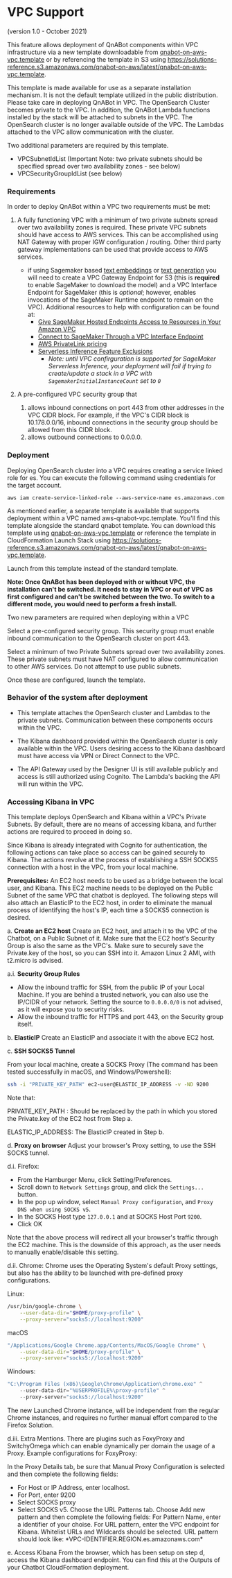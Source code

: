 # VPC Support

(version 1.0 - October 2021)

This feature allows deployment of QnABot components within VPC infrastructure via a new template downloadable from
[qnabot-on-aws-vpc.template](https://solutions-reference.s3.amazonaws.com/qnabot-on-aws/latest/qnabot-on-aws-vpc.template) or by
referencing the template in S3 using https://solutions-reference.s3.amazonaws.com/qnabot-on-aws/latest/qnabot-on-aws-vpc.template.

This template is made available for use as a separate installation mechanism. It is not the default template utilized in the
public distribution. Please take care in deploying QnABot in VPC. The OpenSearch Cluster becomes private to the VPC. In addition,
the QnABot Lambda functions installed by the stack will be attached to subnets in the VPC. The OpenSearch cluster is no longer available
outside of the VPC. The Lambdas attached to the VPC allow communication with the cluster.

Two additional parameters are required by this template.

-   VPCSubnetIdList (Important Note: two private subnets should be specified spread over two availability zones - see below)
-   VPCSecurityGroupIdList (see below)

### Requirements

In order to deploy QnABot within a VPC two requirements must be met:

1. A fully functioning VPC with a minimum of two private subnets spread over two availability zones is required.
   These private VPC subnets should have access to AWS services. This can be accomplished using NAT Gateway with proper IGW
   configuration / routing. Other third party gateway implementations can be used that provide access to AWS services.
     - if using Sagemaker based [text embeddings](docs/semantic_matching_using_LLM_embeddings/README.md) or [text generation](docs/LLM_Retrieval_and_generative_question_answering/README.md) you will need to create a VPC Gateway Endpoint for S3 (this is __required__ to enable SageMaker to download the model) and a VPC Interface Endpoint for SageMaker (this is _optional_; however, enables invocations of the SageMaker Runtime endpoint to remain on the VPC). Additional resources to help with configuration can be found at:
       - [Give SageMaker Hosted Endpoints Access to Resources in Your Amazon VPC](https://docs.aws.amazon.com/sagemaker/latest/dg/host-vpc.html)
       - [Connect to SageMaker Through a VPC Interface Endpoint](https://docs.aws.amazon.com/sagemaker/latest/dg/interface-vpc-endpoint.html)
       - [AWS PrivateLink pricing](https://aws.amazon.com/privatelink/pricing/)
       - [Serverless Inference Feature Exclusions](https://docs.aws.amazon.com/sagemaker/latest/dg/serverless-endpoints.html)
         - _Note: until VPC confirguration is supported for SageMaker Serverless Inference, your deployment will fail if trying to create/update a stack in a VPC with `SagemakerInitialInstanceCount` set to `0`_

2. A pre-configured VPC security group that
    1. allows inbound connections on port 443 from other addresses in the VPC CIDR block. For example,
       if the VPC's CIDR block is 10.178.0.0/16, inbound connections in the security
       group should be allowed from this CIDR block.
    2. allows outbound connections to 0.0.0.0.

### Deployment

Deploying OpenSearch cluster into a VPC requires creating a service linked role for es. You can execute the following command
using credentials for the target account.

```
aws iam create-service-linked-role --aws-service-name es.amazonaws.com
```

As mentioned earlier, a separate template is available that supports deployment within a VPC named aws-qnabot-vpc.template. You'll find this template
alongside the standard qnabot template. You can download this template using
[qnabot-on-aws-vpc.template](https://solutions-reference.s3.amazonaws.com/qnabot-on-aws/latest/qnabot-on-aws-vpc.template) or
reference the template in CloudFormation Launch Stack using https://solutions-reference.s3.amazonaws.com/qnabot-on-aws/latest/qnabot-on-aws-vpc.template.

Launch from this template instead of the standard template.

**Note: Once QnABot has been deployed with or without VPC, the installation can't be switched. It needs
to stay in VPC or out of VPC as first configured and can't be switched between the two.
To switch to a different mode, you would need to perform a fresh install.**

Two new parameters are required when deploying within a VPC

Select a pre-configured security group. This security group must enable inbound communication to
the OpenSearch cluster on port 443.

Select a minimum of two Private Subnets spread over two availability zones. These private
subnets must have NAT configured to allow communication to other AWS services. Do not
attempt to use public subnets.

Once these are configured, launch the template.

### Behavior of the system after deployment

-   This template attaches the OpenSearch cluster and Lambdas to the private subnets. Communication
    between these components occurs within the VPC.

-   The Kibana dashboard provided within the OpenSearch cluster is only available
    within the VPC. Users desiring access to the Kibana dashboard must have access via
    VPN or Direct Connect to the VPC.

-   The API Gateway used by the Designer UI is still available publicly and access is
    still authorized using Cognito. The Lambda's backing the API will run within the VPC.

### Accessing Kibana in VPC

This template deploys OpenSearch and Kibana within a VPC's Private Subnets. By default, there are
no means of accessing kibana, and further actions are required to proceed in doing so.

Since Kibana is already integrated with Cognito for authentication, the following actions can take
place so access can be gained securely to Kibana. The actions revolve at the process of establishing
a SSH SOCKS5 connection with a host in the VPC, from your local machine.

**Prerequisites:**
An EC2 host needs to be used as a bridge between the local user, and Kibana. This EC2 machine needs to
be deployed on the Public Subnet of the same VPC that chatbot is deployed. The following steps will
also attach an ElasticIP to the EC2 host, in order to eliminate the manual process of identifying the
host's IP, each time a SOCKS5 connection is desired.

a. **Create an EC2 host**
Create an EC2 host, and attach it to the VPC of the Chatbot, on a Public Subnet of it. Make sure that
the EC2 host's Security Group is also the same as the VPC's.
Make sure to securely save the Private.key of the host, so you can SSH into it.
Amazon Linux 2 AMI, with t2.micro is advised.

a.i. **Security Group Rules**

-   Allow the inbound traffic for SSH, from the public IP of your Local Machine.
    If you are behind a trusted network, you can also use the IP/CIDR of your network. Setting the source
    to `0.0.0.0/0` is not advised, as it will expose you to security risks.
-   Allow the inbound traffic for HTTPS and port 443, on the Security group itself.

b. **ElasticIP**
Create an ElasticIP and associate it with the above EC2 host.

c. **SSH SOCKS5 Tunnel**

From your local machine, create a SOCKS Proxy (The command has been tested successfully in macOS, and Windows/Powershell):

```bash
ssh -i "PRIVATE_KEY_PATH" ec2-user@ELASTIC_IP_ADDRESS -v -ND 9200
```

Note that:

PRIVATE_KEY_PATH : Should be replaced by the path in which you stored the Private.key of the EC2 host from Step a.

ELASTIC_IP_ADDRESS: The ElasticIP created in Step b.

d. **Proxy on browser**
Adjust your browser's Proxy setting, to use the SSH SOCKS tunnel.

d.i. Firefox:

-   From the Hamburger Menu, click Setting/Preferences.
-   Scroll down to `Network Settings` group, and click the `Settings...` button.
-   In the pop up window, select `Manual Proxy configuration`, and `Proxy DNS when using SOCKS v5`.
-   In the SOCKS Host type `127.0.0.1` and at SOCKS Host Port `9200`.
-   Click OK

Note that the above process will redirect all your browser's traffic through the EC2 machine. This is the downside of this
approach, as the user needs to manually enable/disable this setting.

d.ii. Chrome:
Chrome uses the Operating System's default Proxy settings, but also has the ability to be launched with pre-defined proxy configurations.

Linux:

```bash
/usr/bin/google-chrome \
    --user-data-dir="$HOME/proxy-profile" \
    --proxy-server="socks5://localhost:9200"
```

macOS

```bash
"/Applications/Google Chrome.app/Contents/MacOS/Google Chrome" \
    --user-data-dir="$HOME/proxy-profile" \
    --proxy-server="socks5://localhost:9200"
```

Windows:

```powershell
"C:\Program Files (x86)\Google\Chrome\Application\chrome.exe" ^
    --user-data-dir="%USERPROFILE%\proxy-profile" ^
    --proxy-server="socks5://localhost:9200"
```

The new Launched Chrome instance, will be independent from the regular Chrome instances, and requires no further manual effort compared to the Firefox Solution.

d.iii. Extra Mentions.
There are plugins such as FoxyProxy and SwitchyOmega which can enable dynamically per domain the usage of a Proxy. Example configurations for FoxyProxy:

In the Proxy Details tab, be sure that Manual Proxy Configuration is selected and then complete the following fields:

-   For Host or IP Address, enter localhost.
-   For Port, enter 9200
-   Select SOCKS proxy
-   Select SOCKS v5.
    Choose the URL Patterns tab.
    Choose Add new pattern and then complete the following fields:
    For Pattern Name, enter a identifier of your choise.
    For URL pattern, enter the VPC endpoint for Kibana. Whitelist URLs and Wildcards should be selected. URL pattern should look like: \*VPC-IDENTIFIER.REGION.es.amazonaws.com\*

e. Access Kibana
From the browser, which has been setup on step d, access the Kibana dashboard endpoint. You can find this at the Outputs of
your Chatbot CloudFormation deployment.
